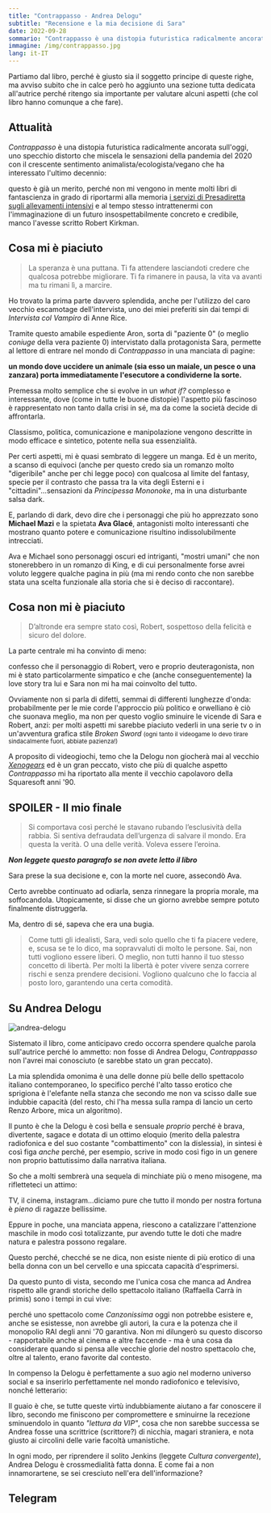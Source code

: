 ```yaml
---
title: "Contrappasso - Andrea Delogu"
subtitle: "Recensione e la mia decisione di Sara"
date: 2022-09-28
sommario: "Contrappasso è una distopia futuristica radicalmente ancorata sull'oggi, uno specchio distorto che miscela le sensazioni della pandemia del 2020 con il crescente sentimento animalista/ecologista/vegano che ha interessato l'ultimo decennio..."
immagine: /img/contrappasso.jpg
lang: it-IT
---
```


Partiamo dal libro, perché è giusto sia il soggetto principe di queste righe, ma avviso subito che in calce però ho aggiunto una sezione tutta dedicata all'autrice perché ritengo sia importante per valutare alcuni aspetti (che col libro hanno comunque a che fare).

## Attualità 

_Contrappasso_ è una distopia futuristica radicalmente ancorata sull'oggi, uno specchio distorto che miscela le sensazioni della pandemia del 2020 con il crescente sentimento animalista/ecologista/vegano che ha interessato l'ultimo decennio: 

questo è già un merito, perché non mi vengono in mente molti libri di fantascienza in grado di riportarmi alla memoria [i servizi di Presadiretta sugli allevamenti intensivi](https://www.raiplay.it/video/2021/03/Allevamenti-intensivi-per-le-future-pandemie---PresaDiretta-29032021-93078a4f-eb6b-4c8f-af09-cc450825d68a.html) e al tempo stesso intrattenermi con l'immaginazione di un futuro insospettabilmente concreto e credibile, manco l'avesse scritto Robert Kirkman.

## Cosa mi è piaciuto

> La speranza è una puttana. Ti fa attendere lasciandoti credere che qualcosa potrebbe migliorare. Ti fa rimanere in pausa, la vita va avanti ma tu rimani lì, a marcire.

Ho trovato la prima parte davvero splendida, anche per l'utilizzo del caro vecchio escamotage dell'intervista, uno dei miei preferiti sin dai tempi di _Intervista col Vampiro_ di Anne Rice. 

Tramite questo amabile espediente Aron, sorta di "paziente 0" (o meglio _coniuge_ della vera paziente 0) intervistato dalla protagonista Sara, permette al lettore di entrare nel mondo di _Contrappasso_ in una manciata di pagine:

**un mondo dove uccidere un animale (sia esso un maiale, un pesce o una zanzara) porta immediatamente l'esecutore a condividerne la sorte.** 

Premessa molto semplice che si evolve in un _what if?_ complesso e interessante, dove (come in tutte le buone distopie) l'aspetto più fascinoso è rappresentato non tanto dalla crisi in sé, ma da come la società decide di affrontarla. 

Classismo, politica, comunicazione e manipolazione vengono descritte in modo efficace e sintetico, potente nella sua essenzialità.

Per certi aspetti, mi è quasi sembrato di leggere un manga. Ed è un merito, a scanso di equivoci (anche per questo credo sia un romanzo molto "digeribile" anche per chi legge poco) con qualcosa al limite del fantasy, specie per il contrasto che passa tra la vita degli Esterni e i "cittadini"...sensazioni da _Principessa Mononoke_, ma in una disturbante salsa dark.

E, parlando di dark, devo dire che i personaggi che più ho apprezzato sono **Michael Mazi** e la spietata **Ava Glacé**, antagonisti molto interessanti che mostrano quanto potere e comunicazione risultino indissolubilmente intrecciati.

Ava e Michael sono personaggi oscuri ed intriganti, "mostri umani" che non stonerebbero in un romanzo di King, e di cui personalmente forse avrei voluto leggere qualche pagina in più (ma mi rendo conto che non sarebbe stata una scelta funzionale alla storia che si è deciso di raccontare).

## Cosa non mi è piaciuto

> D’altronde era sempre stato così, Robert, sospettoso della felicità e sicuro del dolore.

La parte centrale mi ha convinto di meno: 

confesso che il personaggio di Robert, vero e proprio deuteragonista, non mi è stato particolarmente simpatico e che (anche conseguentemente) la love story tra lui e Sara non mi ha mai coinvolto del tutto.

Ovviamente non si parla di difetti, semmai di differenti lunghezze d'onda: probabilmente per le mie corde l'approccio più politico e orwelliano è ciò che suonava meglio, ma non per questo voglio sminuire le vicende di Sara e Robert, anzi: per molti aspetti mi sarebbe piaciuto vederli in una serie tv o in un'avventura grafica stile _Broken Sword_ <small>(ogni tanto il videogame lo devo tirare sindacalmente fuori, abbiate pazienza!)</small>

A proposito di videogiochi, temo che la Delogu non giocherà mai al vecchio [_Xenogears_](/posts/ita/xenogears) ed è un gran peccato, visto che più di qualche aspetto _Contrappasso_ mi ha riportato alla mente il vecchio capolavoro della Squaresoft anni '90.

## SPOILER - Il mio finale

> Si comportava così perché le stavano rubando l’esclusività della rabbia. Si sentiva defraudata dell’urgenza di salvare il mondo. Era questa la verità. O una delle verità. Voleva essere l’eroina.

**_Non leggete questo paragrafo se non avete letto il libro_**

Sara prese la sua decisione e, con la morte nel cuore, assecondò Ava. 

Certo avrebbe continuato ad odiarla, senza rinnegare la propria morale, ma soffocandola. Utopicamente, si disse che un giorno avrebbe sempre potuto finalmente distruggerla. 

Ma, dentro di sé, sapeva che era una bugia.

> Come tutti gli idealisti, Sara, vedi solo quello che ti fa piacere vedere, e, scusa se te lo dico, ma sopravvaluti di molto le persone. Sai, non tutti vogliono essere liberi. O meglio, non tutti hanno il tuo stesso concetto di libertà. Per molti la libertà è poter vivere senza correre rischi e senza prendere decisioni. Vogliono qualcuno che lo faccia al posto loro, garantendo una certa comodità.

## Su Andrea Delogu

![andrea-delogu](/img/andrea-delogu.jpg)

Sistemato il libro, come anticipavo credo occorra spendere qualche parola sull'autrice perché lo ammetto: non fosse di Andrea Delogu, _Contrappasso_ non l'avrei mai conosciuto (e sarebbe stato un gran peccato).

La mia splendida omonima è una delle donne più belle dello spettacolo italiano contemporaneo, lo specifico perché l'alto tasso erotico che sprigiona è l'elefante nella stanza che secondo me non va scisso dalle sue indubbie capacità (del resto, chi l'ha messa sulla rampa di lancio un certo Renzo Arbore, mica un algoritmo).

Il punto è che la Delogu è così bella e sensuale _proprio_ perché è brava, divertente, sagace e dotata di un ottimo eloquio (merito della palestra radiofonica e del suo costante "combattimento" con la dislessia), in sintesi è così figa _anche_ perché, per esempio, scrive in modo così figo in un genere non proprio battutissimo dalla narrativa italiana.

So che a molti sembrerà una sequela di minchiate più o meno misogene, ma rifletteteci un attimo: 

TV, il cinema, instagram...diciamo pure che tutto il mondo per nostra fortuna è _pieno_ di ragazze bellissime. 

Eppure in poche, una manciata appena, riescono a catalizzare l'attenzione maschile in modo così totalizzante, pur avendo tutte le doti che madre natura e palestra possono regalare. 

Questo perché, checché se ne dica, non esiste niente di più erotico di una bella donna con un bel cervello e una spiccata capacità d'esprimersi.

Da questo punto di vista, secondo me l'unica cosa che manca ad Andrea rispetto alle grandi storiche dello spettacolo italiano (Raffaella Carrà in primis) sono i tempi in cui vive: 

perché uno spettacolo come _Canzonissima_ oggi non potrebbe esistere e, anche se esistesse, non avrebbe gli autori, la cura e la potenza che il monopolio RAI degli anni '70 garantiva.
Non mi dilungerò su questo discorso - rapportabile anche al cinema e altre faccende - ma è una cosa da considerare quando si pensa alle vecchie glorie del nostro spettacolo che, oltre al talento, erano favorite dal contesto. 

In compenso la Delogu è perfettamente a suo agio nel moderno universo social e sa inserirlo perfettamente nel mondo radiofonico e televisivo, nonché letterario: 

Il guaio è che, se tutte queste virtù indubbiamente aiutano a far conoscere il libro, secondo me finiscono per compromettere e sminuirne la recezione sminuendolo in quanto _"lettura da VIP"_, cosa che non sarebbe successa se Andrea fosse una scrittrice (scrittore?) di nicchia, magari straniera, e nota giusto ai circolini delle varie facoltà umanistiche.

In ogni modo, per riprendere il solito Jenkins (leggete _Cultura convergente_), Andrea Delogu è crossmedialità fatta donna. E come fai a non innamorartene, se sei cresciuto nell'era dell'informazione?

## Telegram